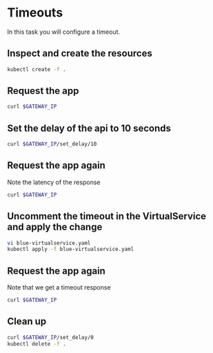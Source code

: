 # Timeouts

In this task you will configure a timeout.

## Inspect and create the resources

```bash
kubectl create -f .
```

## Request the app

```bash
curl $GATEWAY_IP
```

## Set the delay of the api to 10 seconds

```bash
curl $GATEWAY_IP/set_delay/10
```

## Request the app again

Note the latency of the response

```bash
curl $GATEWAY_IP
```

## Uncomment the timeout in the VirtualService and apply the change

```bash
vi blue-virtualservice.yaml
kubectl apply -f blue-virtualservice.yaml
```

## Request the app again

Note that we get a timeout response

```bash
curl $GATEWAY_IP
```

## Clean up

```bash
curl $GATEWAY_IP/set_delay/0
kubectl delete -f .
```
